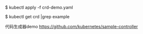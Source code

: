 $ kubectl apply -f crd-demo.yaml



$ kubectl get crd |grep example


代码生成器demo
https://github.com/kubernetes/sample-controller